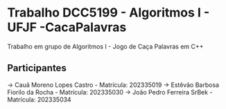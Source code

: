 # Trabalho DCC5199 - Algoritmos I - UFJF -CacaPalavras
Trabalho em grupo de Algoritmos I - Jogo de Caça Palavras em C++

## Participantes
-> Cauã Moreno Lopes Castro - Matrícula: 202335019
-> Estêvão Barbosa Fiorilo da Rocha - Matrícula: 202335030
-> João Pedro Ferreira SrBek - Matrícula: 202335034
